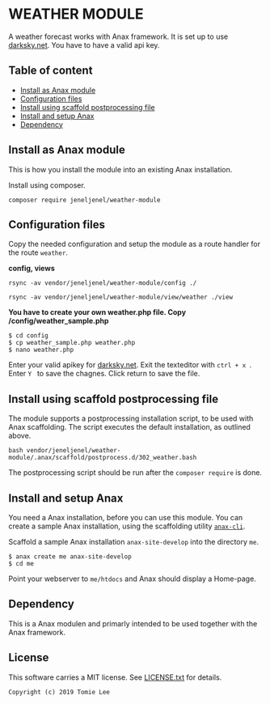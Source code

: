 WEATHER MODULE
==================================

A weather forecast works with Anax framework.
It is set up to use [darksky.net](https://darksky.net/). You have to have a valid api key.


Table of content
------------------------------------

* [Install as Anax module](#Install-as-Anax-module)
* [Configuration files](#Configuration-files)
* [Install using scaffold postprocessing file](#Install-using-scaffold-postprocessing-file)
* [Install and setup Anax](#Install-and-setup-Anax)
* [Dependency](#Dependency)




Install as Anax module
------------------------------------

This is how you install the module into an existing Anax installation.

Install using composer.

```
composer require jeneljenel/weather-module
```

Configuration files
-----------------------------------
Copy the needed configuration and setup the module as a route handler for the route `weather`.

**config, views**

```
rsync -av vendor/jeneljenel/weather-module/config ./
```
```
rsync -av vendor/jeneljenel/weather-module/view/weather ./view
```

**You have to create your own weather.php file. Copy /config/weather_sample.php**
```
$ cd config
$ cp weather_sample.php weather.php
$ nano weather.php
```
Enter your valid apikey for [darksky.net](https://darksky.net/dev). 
Exit the texteditor with `ctrl + x `.
Enter  `Y ` to save the chagnes.
Click return to save the file.


Install using scaffold postprocessing file
------------------------------------

The module supports a postprocessing installation script, to be used with Anax scaffolding. The script executes the default installation, as outlined above.

```text
bash vendor/jeneljenel/weather-module/.anax/scaffold/postprocess.d/302_weather.bash
```

The postprocessing script should be run after the `composer require` is done.



Install and setup Anax 
------------------------------------

You need a Anax installation, before you can use this module. You can create a sample Anax installation, using the scaffolding utility [`anax-cli`](https://github.com/canax/anax-cli).

Scaffold a sample Anax installation `anax-site-develop` into the directory `me`.

```
$ anax create me anax-site-develop
$ cd me
```

Point your webserver to `me/htdocs` and Anax should display a Home-page.



Dependency
------------------

This is a Anax modulen and primarly intended to be used together with the Anax framework.


License
------------------

This software carries a MIT license. See [LICENSE.txt](LICENSE.txt) for details.



```
Copyright (c) 2019 Tomie Lee
```